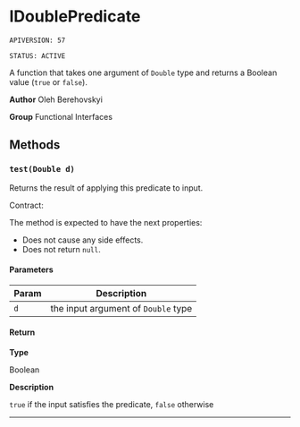 # IDoublePredicate

`APIVERSION: 57`

`STATUS: ACTIVE`

A function that takes one argument of `Double` type and returns a Boolean value (`true` or `false`).


**Author** Oleh Berehovskyi


**Group** Functional Interfaces

## Methods
### `test(Double d)`

Returns the result of applying this predicate to input. <p>Contract:</p> The method is expected to have the next properties: <ul>     <li>Does not cause any side effects.</li>     <li>Does not return `null`.</li> </ul>

#### Parameters
|Param|Description|
|---|---|
|`d`|the input argument of `Double` type|

#### Return

**Type**

Boolean

**Description**

`true` if the input satisfies the predicate, `false` otherwise

---
